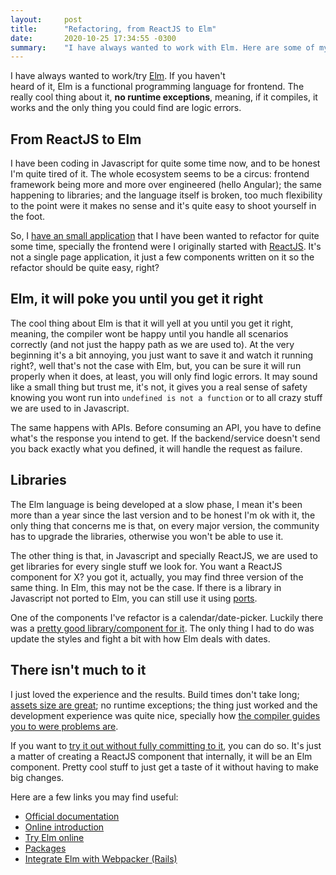 ```yaml
---
layout:     post
title:      "Refactoring, from ReactJS to Elm"
date:       2020-10-25 17:34:55 -0300
summary:    "I have always wanted to work with Elm. Here are some of my thoughts"
---
```


I have always wanted to work/try [Elm](https://elm-lang.org/). If you haven't  
heard of it, Elm is a functional programming language for frontend. The really 
cool thing about it, **no runtime exceptions**, meaning, if it compiles, it works and 
the only thing you could find are logic errors.

## From ReactJS to Elm

I have been coding in Javascript for quite some time now, and to be honest I'm 
quite tired of it. The whole ecosystem seems to be a circus: frontend framework 
being more and more over engineered (hello Angular); the same happening to 
libraries; and the language itself is broken, too much flexibility to the point 
were it makes no sense and it's quite easy to shoot yourself in the foot.

So, I [have an small application](https://github.com/Ruk33/trackear) that I 
have been wanted to refactor for quite some time, specially the frontend were 
I originally started with [ReactJS](https://reactjs.org/). It's not a single 
page application, it just a few components written on it so the refactor should 
be quite easy, right?

## Elm, it will poke you until you get it right

The cool thing about Elm is that it will yell at you until you get it right, meaning, 
the compiler wont be happy until you handle all scenarios correctly (and not just 
the happy path as we are used to). At the very beginning it's a bit annoying, you 
just want to save it and watch it running right?, well that's not the case with Elm, 
but, you can be sure it will run properly when it does, at least, you will only 
find logic errors. It may sound like a small thing but trust me, it's not, it gives 
you a real sense of safety knowing you wont run into `undefined is not a function` or 
to all crazy stuff we are used to in Javascript.

The same happens with APIs. Before consuming an API, you have to define what's 
the response you intend to get. If the backend/service doesn't send you back exactly 
what you defined, it will handle the request as failure.

## Libraries

The Elm language is being developed at a slow phase, I mean it's been 
more than a year since the last version and to be honest I'm ok with it, the 
only thing that concerns me is that, on every major version, the community has to
upgrade the libraries, otherwise you won't be able to use it.

The other thing is that, in Javascript and specially ReactJS, we are used to 
get libraries for every single stuff we look for. You want a ReactJS component 
for X? you got it, actually, you may find three version of the same thing. In Elm, 
this may not be the case. If there is a library in Javascript not ported to Elm, 
you can still use it using [ports](https://guide.elm-lang.org/interop/ports.html).

One of the components I've refactor is a calendar/date-picker. Luckily there was 
a [pretty good library/component for it](https://package.elm-lang.org/packages/mercurymedia/elm-datetime-picker/latest/). 
The only thing I had to do was update the styles and fight a bit with how Elm 
deals with dates.

## There isn't much to it

I just loved the experience and the results. Build times don't take long; 
[assets size are great](https://elm-lang.org/news/small-assets-without-the-headache); 
no runtime exceptions; the thing just worked and the development experience was 
quite nice, specially how [the compiler guides you to were problems are](https://elm-lang.org/news/compilers-as-assistants).

If you want to [try it out without fully committing to it](https://elm-lang.org/news/how-to-use-elm-at-work), 
you can do so. It's just a matter of creating a ReactJS component that internally, 
it will be an Elm component. Pretty cool stuff to just get a taste of it without 
having to make big changes.

Here are a few links you may find useful:

- [Official documentation](https://elm-lang.org/docs)
- [Online introduction](https://elmprogramming.com/)
- [Try Elm online](https://ellie-app.com/new)
- [Packages](https://package.elm-lang.org/)
- [Integrate Elm with Webpacker (Rails)](https://github.com/rails/webpacker/blob/master/docs/integrations.md#elm)
